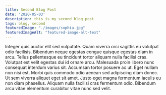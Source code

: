 ```yaml
---
title: Second Blog Post
date: '2020-05-03'
description: this is my second blog post
tags: blog, second
featuredImage: "./images/sophia.jpg"
featuredImageAlt: "featured-image-alt-text"
---
```


Integer quis auctor elit sed vulputate. Quam viverra orci sagittis eu volutpat odio facilisis. Bibendum neque egestas congue quisque egestas diam in arcu. Tellus pellentesque eu tincidunt tortor aliquam nulla facilisi cras. Volutpat est velit egestas dui id ornare arcu. Malesuada proin libero nunc consequat interdum varius sit. Accumsan tortor posuere ac ut. Eget nullam non nisi est. Morbi quis commodo odio aenean sed adipiscing diam donec. Ut sem viverra aliquet eget sit amet. Justo eget magna fermentum iaculis eu non diam phasellus. Aliquam nulla facilisi cras fermentum odio. Bibendum arcu vitae elementum curabitur vitae nunc sed velit.
